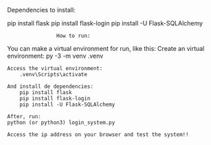 Dependencies to install:

pip install flask
pip install flask-login
pip install -U Flask-SQLAlchemy

                    How to run:

You can make a virtual environment for run, like this:
    Create an virtual environment:
        py -3 -m venv .venv

    Access the virtual environment:
        .venv\Scripts\activate

    And install de dependencies:
        pip install flask
        pip install flask-login
        pip install -U Flask-SQLAlchemy

    After, run:
    python (or python3) login_system.py

    Access the ip address on your browser and test the system!!